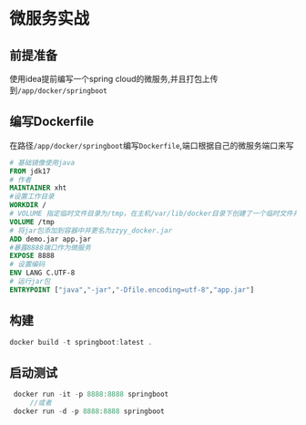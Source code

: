 # 微服务实战

## 前提准备

使用idea提前编写一个spring cloud的微服务,并且打包上传到`/app/docker/springboot`

## 编写Dockerfile

在路径`/app/docker/springboot`编写`Dockerfile`,端口根据自己的微服务端口来写

```dockerfile
# 基础镜像使用java
FROM jdk17
# 作者
MAINTAINER xht
#设置工作目录
WORKDIR /
# VOLUME 指定临时文件目录为/tmp，在主机/var/lib/docker目录下创建了一个临时文件并链接到容器的/tmp
VOLUME /tmp
# 将jar包添加到容器中并更名为zzyy_docker.jar
ADD demo.jar app.jar
#暴露8888端口作为微服务
EXPOSE 8888
# 设置编码
ENV LANG C.UTF-8
# 运行jar包
ENTRYPOINT ["java","-jar","-Dfile.encoding=utf-8","app.jar"]
```

## 构建

```java
docker build -t springboot:latest .
```

## 启动测试

```java
 docker run -it -p 8888:8888 springboot
     //或者
 docker run -d -p 8888:8888 springboot
```






